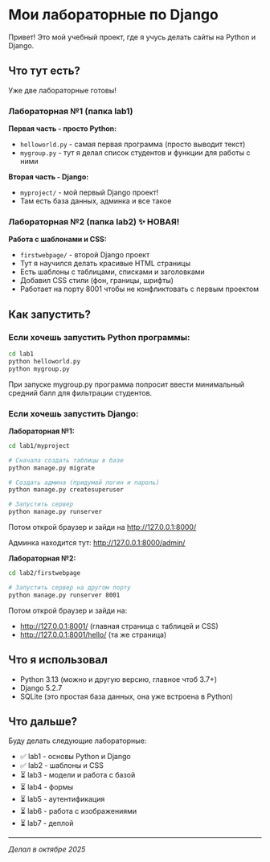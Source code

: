 # Мои лабораторные по Django

Привет! Это мой учебный проект, где я учусь делать сайты на Python и Django.

## Что тут есть?

Уже две лабораторные готовы!

### Лабораторная №1 (папка lab1)

**Первая часть - просто Python:**
- `helloworld.py` - самая первая программа (просто выводит текст)
- `mygroup.py` - тут я делал список студентов и функции для работы с ними

**Вторая часть - Django:**
- `myproject/` - мой первый Django проект! 
- Там есть база данных, админка и все такое

### Лабораторная №2 (папка lab2) ✨ НОВАЯ!

**Работа с шаблонами и CSS:**
- `firstwebpage/` - второй Django проект
- Тут я научился делать красивые HTML страницы
- Есть шаблоны с таблицами, списками и заголовками
- Добавил CSS стили (фон, границы, шрифты)
- Работает на порту 8001 чтобы не конфликтовать с первым проектом

## Как запустить?

### Если хочешь запустить Python программы:

```bash
cd lab1
python helloworld.py
python mygroup.py
```

При запуске mygroup.py программа попросит ввести минимальный средний балл для фильтрации студентов.

### Если хочешь запустить Django:

**Лабораторная №1:**
```bash
cd lab1/myproject

# Сначала создать таблицы в базе
python manage.py migrate

# Создать админа (придумай логин и пароль)
python manage.py createsuperuser

# Запустить сервер
python manage.py runserver
```

Потом открой браузер и зайди на http://127.0.0.1:8000/

Админка находится тут: http://127.0.0.1:8000/admin/

**Лабораторная №2:**
```bash
cd lab2/firstwebpage

# Запустить сервер на другом порту
python manage.py runserver 8001
```

Потом открой браузер и зайди на:
- http://127.0.0.1:8001/ (главная страница с таблицей и CSS)
- http://127.0.0.1:8001/hello/ (та же страница)

## Что я использовал

- Python 3.13 (можно и другую версию, главное чтоб 3.7+)
- Django 5.2.7
- SQLite (это простая база данных, она уже встроена в Python)

## Что дальше?

Буду делать следующие лабораторные:
- ✅ lab1 - основы Python и Django
- ✅ lab2 - шаблоны и CSS
- ⏳ lab3 - модели и работа с базой
- ⏳ lab4 - формы
- ⏳ lab5 - аутентификация
- ⏳ lab6 - работа с изображениями
- ⏳ lab7 - деплой

---

*Делал в октябре 2025*
